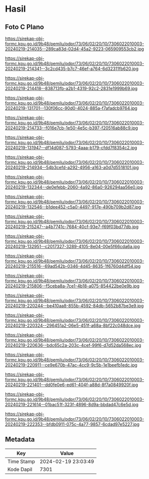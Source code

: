 # Hasil

## Foto C Plano

https://sirekap-obj-formc.kpu.go.id/9b48/pemilu/pdpr/73/06/02/20/10/7306022010003-20240219-214035--289ca83d-02d4-45a2-9223-065909553cb2.jpg

https://sirekap-obj-formc.kpu.go.id/9b48/pemilu/pdpr/73/06/02/20/10/7306022010003-20240219-214341--3c2cd435-b7c7-46ef-a764-6d32311fb620.jpg

https://sirekap-obj-formc.kpu.go.id/9b48/pemilu/pdpr/73/06/02/20/10/7306022010003-20240219-214418--838713fb-a2b1-4319-92c2-2831e1999b69.jpg

https://sirekap-obj-formc.kpu.go.id/9b48/pemilu/pdpr/73/06/02/20/10/7306022010003-20240219-131701--130f06cc-90d0-4024-885a-f7afadcb9764.jpg

https://sirekap-obj-formc.kpu.go.id/9b48/pemilu/pdpr/73/06/02/20/10/7306022010003-20240219-214733--f016e7cb-1e50-4e5c-b397-f20516ab88c9.jpg

https://sirekap-obj-formc.kpu.go.id/9b48/pemilu/pdpr/73/06/02/20/10/7306022010003-20240219-131947--df14d087-5793-4aaa-b179-cfdd7f8354c2.jpg

https://sirekap-obj-formc.kpu.go.id/9b48/pemilu/pdpr/73/06/02/20/10/7306022010003-20240219-214934--54b3cefd-a292-4956-a163-a0d7d5518101.jpg

https://sirekap-obj-formc.kpu.go.id/9b48/pemilu/pdpr/73/06/02/20/10/7306022010003-20240219-132344--de0efebb-2060-4a92-86a0-926294aa56e0.jpg

https://sirekap-obj-formc.kpu.go.id/9b48/pemilu/pdpr/73/06/02/20/10/7306022010003-20240219-132546--b1dee452-c5a0-4497-917e-490b709b2d87.jpg

https://sirekap-obj-formc.kpu.go.id/9b48/pemilu/pdpr/73/06/02/20/10/7306022010003-20240219-215247--a4b7741c-7684-40cf-93e7-f69f03bd77db.jpg

https://sirekap-obj-formc.kpu.go.id/9b48/pemilu/pdpr/73/06/02/20/10/7306022010003-20240219-132951--c2017327-3289-4105-8e04-00e5f66cda6a.jpg

https://sirekap-obj-formc.kpu.go.id/9b48/pemilu/pdpr/73/06/02/20/10/7306022010003-20240219-215516--69ad542b-0346-4d45-8635-1f6760d4df54.jpg

https://sirekap-obj-formc.kpu.go.id/9b48/pemilu/pdpr/73/06/02/20/10/7306022010003-20240219-215806--f5ceba8a-7ce1-4b18-a075-854422be0e9b.jpg

https://sirekap-obj-formc.kpu.go.id/9b48/pemilu/pdpr/73/06/02/20/10/7306022010003-20240219-220244--be410aa8-855b-4592-84db-5652b87be3e9.jpg

https://sirekap-obj-formc.kpu.go.id/9b48/pemilu/pdpr/73/06/02/20/10/7306022010003-20240219-220324--296451a2-06e5-451f-a68a-8bf22c048dce.jpg

https://sirekap-obj-formc.kpu.go.id/9b48/pemilu/pdpr/73/06/02/20/10/7306022010003-20240219-220636--bdc65c2a-203c-4cef-99f6-d7d52da568ec.jpg

https://sirekap-obj-formc.kpu.go.id/9b48/pemilu/pdpr/73/06/02/20/10/7306022010003-20240219-220911--ce9e670b-47ac-4cc9-9c5b-1e1beefb1edc.jpg

https://sirekap-obj-formc.kpu.go.id/9b48/pemilu/pdpr/73/06/02/20/10/7306022010003-20240219-221401--dd0fe0e6-ed61-404f-a88d-8f7a0849920f.jpg

https://sirekap-obj-formc.kpu.go.id/9b48/pemilu/pdpr/73/06/02/20/10/7306022010003-20240219-221614--01bac51f-323f-4896-8d9a-bbdad47c6e5d.jpg

https://sirekap-obj-formc.kpu.go.id/9b48/pemilu/pdpr/73/06/02/20/10/7306022010003-20240219-222353--bfdb0911-075c-4a77-9857-6cdad97e5227.jpg


## Metadata

| Key        | Value               |
| ---------- | ------------------- |
| Time Stamp | 2024-02-19 23:03:49 |
| Kode Dapil | 7301                |



